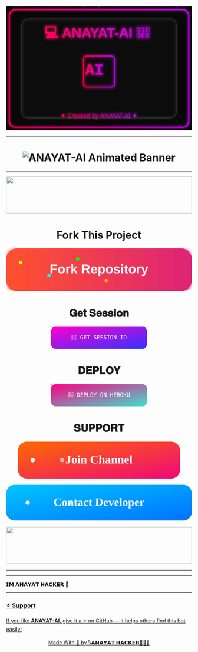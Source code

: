 [![ANAYAT-AI](https://raw.githubusercontent.com/ANAYAT-AI/ANAYAT-AI/main/ANAYAT-AI/anayat.svg)](https://whatsapp.com/channel/0029VbAm8LqL2ATpxklIct2g)

___

<h1 align="center">
  <img src="https://readme-typing-svg.herokuapp.com?font=Orbitron&size=45&duration=4000&pause=1000&color=FF00FF&center=true&vCenter=true&repeat=true&width=1000&height=100&lines=⚡+ANAYAT-AI+Powerful+Bot+⚡;Next+Gen+WhatsApp+AI+Bot;Fast+%7C+Secure+%7C+Multi-Device;Deploy+Now+and+Rule+🚀" alt="ANAYAT-AI Animated Banner" />
</h1>

___

<p align='center'>
    </p>
<img src="https://i.imgur.com/dBaSKWF.gif" height="100" width="100%">


  
<h1 align="center">Fork This Project</h1>

<p align="center">
  <a href="https://github.com/ANAYAT/ANAYAT-AI/fork">
    <img src="./ANAYAT-AI/fork-btn.svg" alt="Fork Repository"/>
  </a>
</p>


<h1 align="center"> 𝐆𝐞𝐭 𝐒𝐞𝐬𝐬𝐢𝐨𝐧 </h1>

<p align="center">
  <a href="https://anayat-hacker-iit3.onrender.com/">
    <img src="./ANAYAT-AI/get-session-btn.svg" alt="GET SESSION" width="260"/>
  </a>
</p>

<h1 align="center"> 𝐃𝐄𝐏𝐋𝐎𝐘 </h1>

<p align="center">
  <a href="https://dashboard.heroku.com/new?template=https://github.com/ANAYAT-AI/ANAYAT-AI/tree/main">
    <img src="./ANAYAT-AI/deploy-btn.svg" alt="DEPLOY ON HEROKU" width="260"/>
  </a>
</p>




<h1 align="center"> 𝐒𝐔𝐏𝐏𝐎𝐑𝐓 </h1>


<p align="center">
  <a href="https://whatsapp.com/channel/0029VbAm8LqL2ATpxklIct2g">
    <img src="./ANAYAT-AI/join-channel-btn.svg" alt="Join Channel"/>
  </a>
</p>


<p align="center">
  <a href="https://api.whatsapp.com/send?phone=923452401207">
    <img src="./ANAYAT-AI/contact-developer-btn.svg" alt="Contact Developer"/>
  </a>
</p>

<p align='center'>
    </p>
<img src="https://i.imgur.com/dBaSKWF.gif" height="100" width="100%">

___

<p align="center">
  <a href="https://dashboard.heroku.com/new?template=https://github.com/ANAYAT-AI/ANAYAT-AI">


___


𝗜𝗠 𝗔𝗡𝗔𝗬𝗔𝗧 𝗛𝗔𝗖𝗞𝗘𝗥 🦋 

___

### ⭐ Support
If you like **ANAYAT-AI**, give it a ⭐ on GitHub — it helps others find this bot easily!

<p align="center">Made With 🤍 by <b>𓆩𝗔𝗡𝗔𝗬𝗔𝗧 𝗛𝗔𝗖𝗞𝗘𝗥🐍🍷🌹</b></p>
